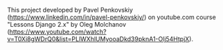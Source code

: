 This project developed by Pavel Penkovskiy (https://www.linkedin.com/in/pavel-penkovskiy/) on youtube.com course "Lessons Django 2.x" by Oleg Molchanov (https://www.youtube.com/watch?v=T0Xi8gWDrQ0&list=PLlWXhlUMyooaDkd39pknA1-Olj54HtpjX).
